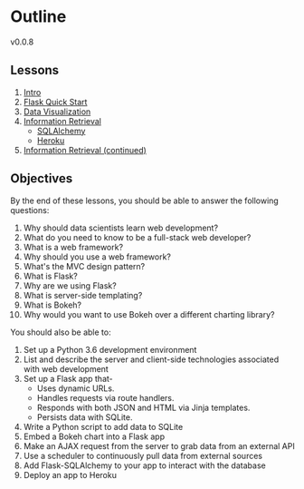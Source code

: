 # Outline

v0.0.8

## Lessons

1. [Intro](lessons/01-intro.md)
1. [Flask Quick Start](lessons/02-flask.md)
1. [Data Visualization](lessons/03-visualization.md)
1. [Information Retrieval](lessons/04-retrieval.md)
    - [SQLAlchemy](lessons/bonus/sqlalchemy.md)
    - [Heroku](lessons/bonus/heroku.md)
1. [Information Retrieval (continued)](lessons/05-retrieval_redux.md)

## Objectives

By the end of these lessons, you should be able to answer the following questions:

1. Why should data scientists learn web development?
1. What do you need to know to be a full-stack web developer?
1. What is a web framework?
1. Why should you use a web framework?
1. What's the MVC design pattern?
1. What is Flask?
1. Why are we using Flask?
1. What is server-side templating?
1. What is Bokeh?
1. Why would you want to use Bokeh over a different charting library?

You should also be able to:

1. Set up a Python 3.6 development environment
1. List and describe the server and client-side technologies associated with web development
1. Set up a Flask app that-
    - Uses dynamic URLs.
    - Handles requests via route handlers.
    - Responds with both JSON and HTML via Jinja templates.
    - Persists data with SQLite.
1. Write a Python script to add data to SQLite
1. Embed a Bokeh chart into a Flask app
1. Make an AJAX request from the server to grab data from an external API
1. Use a scheduler to continuously pull data from external sources
1. Add Flask-SQLAlchemy to your app to interact with the database
1. Deploy an app to Heroku
